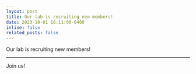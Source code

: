 ```yaml
---
layout: post
title: Our lab is recruiting new members!
date: 2023-10-01 16:11:00-0400
inline: false
related_posts: false
---
```


Our lab is recruiting new members!

***

Join us!

